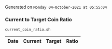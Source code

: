 Generated on `Monday 04-October-2021 at 05:55:04`

### Current to Target Coin Ratio
`current_coin_ratio.sh`

Date|Current|Target|Ratio
---|---|---|---
